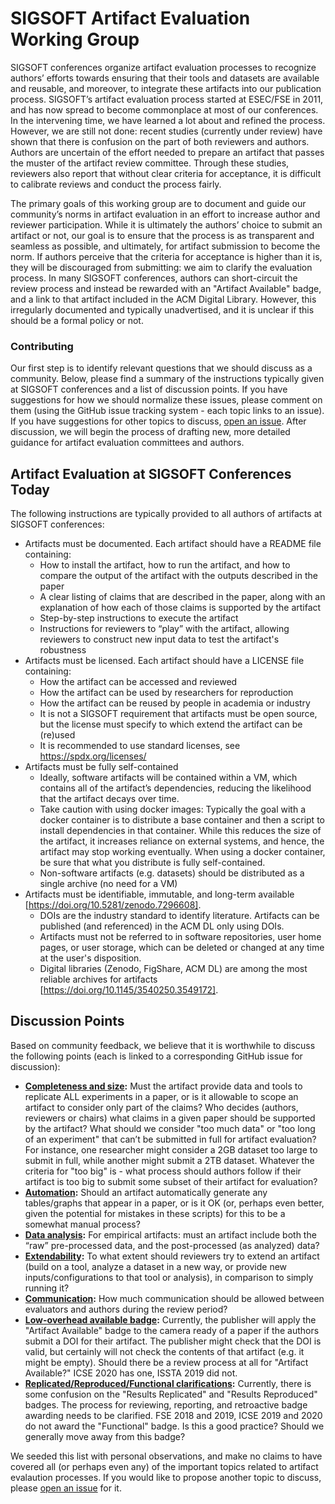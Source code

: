 # SIGSOFT Artifact Evaluation Working Group
SIGSOFT conferences organize artifact evaluation processes to recognize authors’ efforts towards ensuring that their tools and datasets are available and reusable, and moreover, to integrate these artifacts into our publication process. SIGSOFT’s artifact evaluation process started at ESEC/FSE in 2011, and has now spread to become commonplace at most of our conferences. In the intervening time, we have learned a lot about and refined the process. However, we are still not done: recent studies (currently under review) have shown that there is confusion on the part of both reviewers and authors. Authors are uncertain of the effort needed to prepare an artifact that passes the muster of the artifact review committee. Through these studies, reviewers also report that without clear criteria for acceptance, it is difficult to calibrate reviews and conduct the process fairly.

The primary goals of this working group are to document and guide our community’s norms in artifact evaluation in an effort to increase author and reviewer participation. While it is ultimately the authors’ choice to submit an artifact or not, our goal is to ensure that the process is as transparent and seamless as possible, and ultimately, for artifact submission to become the norm. If authors perceive that the criteria for acceptance is higher than it is, they will be discouraged from submitting: we aim to clarify the evaluation process. In many SIGSOFT conferences, authors can short-circuit the review process and instead be rewarded with an "Artifact Available" badge, and a link to that artifact included in the ACM Digital Library. However, this irregularly documented and typically unadvertised, and it is unclear if this should be a formal policy or not.

### Contributing
Our first step is to identify relevant questions that we should discuss as a community. Below, please find a summary of the instructions typically given at SIGSOFT conferences and a list of discussion points. If you have suggestions for how we should normalize these issues, please comment on them (using the GitHub issue tracking system - each topic links to an issue). If you have suggestions for other topics to discuss, [open an issue](https://github.com/acmsigsoft/artifact-evaluation/issues/new). After discussion, we will begin the process of drafting new, more detailed guidance for artifact evaluation committees and authors.

## Artifact Evaluation at SIGSOFT Conferences Today

The following instructions are typically provided to all authors of artifacts at SIGSOFT conferences:

* Artifacts must be documented. Each artifact should have a README file containing:
	* How to install the artifact, how to run the artifact, and how to compare the output of the artifact with the outputs described in the paper
	* A  clear listing of claims that are described in the paper, along with an explanation of how each of those claims is supported by the artifact
	* Step-by-step instructions to execute the artifact
	* Instructions for reviewers to “play” with the artifact, allowing reviewers to construct new input data to test the artifact's robustness
* Artifacts must be licensed. Each artifact should have a LICENSE file containing:
    * How the artifact can be accessed and reviewed
    * How the artifact can be used by researchers for reproduction
    * How the artifact can be reused by people in academia or industry
    * It is not a SIGSOFT requirement that artifacts must be open source,
      but the license must specify to which extend the artifact can be (re)used
    * It is recommended to use standard licenses, see https://spdx.org/licenses/
* Artifacts must be fully self-contained
	* Ideally, software artifacts will be contained within a VM, which contains all of the artifact’s dependencies, reducing the likelihood that the artifact decays over time.
	* Take caution with using docker images: Typically the goal with a docker container is to distribute a base container and then a script to install dependencies in that container. While this reduces the size of the artifact, it increases reliance on external systems, and hence, the artifact may stop working eventually. When using a docker container, be sure that what you distribute is fully self-contained.
	* Non-software artifacts (e.g. datasets) should be distributed as a single archive (no need for a VM)
* Artifacts must be identifiable, immutable, and long-term available [https://doi.org/10.5281/zenodo.7296608].
    * DOIs are the industry standard to identify literature.  Artifacts can be published (and referenced) in the ACM DL only using DOIs.
    * Artifacts must not be referred to in software repositories, user home pages, or user storage, which can be deleted or changed at any time at the user's disposition.
    * Digital libraries (Zenodo, FigShare, ACM DL) are among the most reliable archives for artifacts [https://doi.org/10.1145/3540250.3549172].


## <a name="discussion-points"></a>Discussion Points
Based on community feedback, we believe that it is worthwhile to discuss the following points (each is linked to a corresponding GitHub issue for discussion):

* **[Completeness and size](https://github.com/acmsigsoft/artifact-evaluation/issues/1):** Must the artifact provide data and tools to replicate ALL experiments in a paper, or is it allowable to scope an artifact to consider only part of the claims? Who decides (authors, reviewers or chairs) what claims in a given paper should be supported by the artifact? What should we consider "too much data" or "too long of an experiment" that can’t be submitted in full for artifact evaluation? For instance, one researcher might consider a 2GB dataset too large to submit in full, while another might submit a 2TB dataset. Whatever the criteria for "too big" is - what process should authors follow if their artifact is too big to submit some subset of their artifact for evaluation?
* **[Automation](https://github.com/acmsigsoft/artifact-evaluation/issues/2):** Should an artifact automatically generate any tables/graphs that appear in a paper, or is it OK (or, perhaps even better, given the potential for mistakes in these scripts) for this to be a somewhat manual process?
* **[Data analysis](https://github.com/acmsigsoft/artifact-evaluation/issues/3):** For empirical artifacts: must an artifact include both the “raw” pre-processed data, and the post-processed (as analyzed) data?
* **[Extendability](https://github.com/acmsigsoft/artifact-evaluation/issues/4):** To what extent should reviewers try to extend an artifact (build on a tool, analyze a dataset in a new way, or provide new inputs/configurations to that tool or analysis), in comparison to simply running it?
* **[Communication](https://github.com/acmsigsoft/artifact-evaluation/issues/5):** How much communication should be allowed between evaluators and authors during the review period?
* **[Low-overhead available badge](https://github.com/acmsigsoft/artifact-evaluation/issues/6):** Currently, the publisher will apply the "Artifact Available" badge to the camera ready of a paper if the authors submit a DOI for their artifact. The publisher might check that the DOI is valid, but certainly will not check the contents of that artifact (e.g. it might be empty). Should there be a review process at all for "Artifact Available?" ICSE 2020 has one, ISSTA 2019 did not.
* **[Replicated/Reproduced/Functional clarifications](https://github.com/acmsigsoft/artifact-evaluation/issues/7):** Currently, there is some confusion on the "Results Replicated" and "Results Reproduced" badges. The process for reviewing, reporting, and retroactive badge awarding needs to be clarified. FSE 2018 and 2019, ICSE 2019 and 2020 do not award the "Functional" badge. Is this a good practice? Should we generally move away from this badge?


We seeded this list with personal observations, and make no claims to have covered all (or perhaps even any) of the important topics related to artifact evalaution processes. If you would like to propose another topic to discuss, please [open an issue](https://github.com/acmsigsoft/artifact-evaluation/issues/new) for it.
